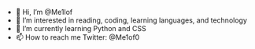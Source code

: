 - 👋 Hi, I’m @Me1lof
- 👀 I’m interested in reading, coding, learning languages, and technology
- 🌱 I’m currently learning Python and CSS
- 📫 How to reach me Twitter: @Me1of0 

